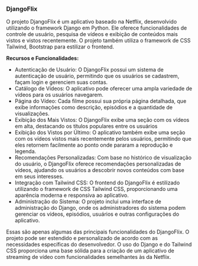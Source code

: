 ### DjangoFlix

O projeto DjangoFlix é um aplicativo baseado na Netflix, desenvolvido utilizando o framework Django em Python. Ele oferece funcionalidades de controle de usuário, pesquisa de vídeos e exibição de conteúdos mais vistos e vistos recentemente. O projeto também utiliza o framework de CSS Tailwind, Bootstrap para estilizar o frontend.

<b>Recursos e Funcionalidades:</b>

<ul>
<li>Autenticação de Usuário: O DjangoFlix possui um sistema de autenticação de usuário, permitindo que os usuários se cadastrem, façam login e gerenciem suas contas.</li>
 <li>Catálogo de Vídeos: O aplicativo pode oferecer uma ampla variedade de vídeos para os usuários navegarem.</li>
<li>Página do Vídeo: Cada filme possui sua própria página detalhada, que exibe informações como descrição, episódios e a quantidade de visualizações.</li>
<li>Exibição dos Mais Vistos: O DjangoFlix exibe uma seção com os vídeos em alta, destacando os títulos populares entre os usuários</li>
<li>Exibição dos Vistos por Último: O aplicativo também exibe uma seção com os vídeos vistos mais recentemente pelos usuários, permitindo que eles retornem facilmente ao ponto onde pararam a reprodução e legenda.</li>
<li>Recomendações Personalizadas: Com base no histórico de visualização do usuário, o DjangoFlix oferece recomendações personalizadas de vídeos, ajudando os usuários a descobrir novos conteúdos com base em seus interesses.</li>
<li>Integração com Tailwind CSS: O frontend do DjangoFlix é estilizado utilizando o framework de CSS Tailwind CSS, proporcionando uma aparência moderna e responsiva ao aplicativo.</li>
<li>Administração do Sistema: O projeto inclui uma interface de administração do Django, onde os administradores do sistema podem gerenciar os vídeos, episódios, usuários e outras configurações do aplicativo.</li>
 </ul>
 
Essas são apenas algumas das principais funcionalidades do DjangoFlix. O projeto pode ser estendido e personalizado de acordo com as necessidades específicas do desenvolvedor. O uso do Django e do Tailwind CSS proporciona uma base sólida para a criação de um aplicativo de streaming de vídeo com funcionalidades semelhantes às da Netflix.
